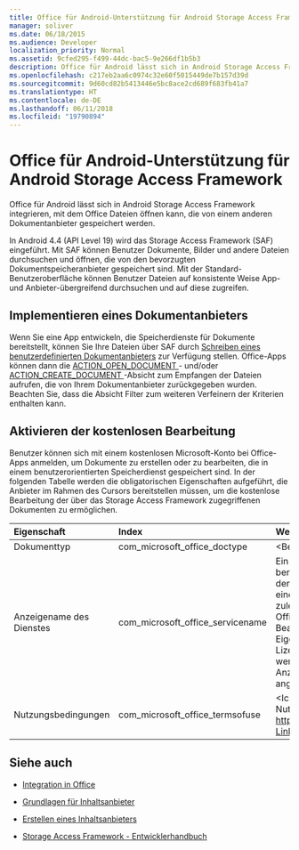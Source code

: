 ```yaml
---
title: Office für Android-Unterstützung für Android Storage Access Framework
manager: soliver
ms.date: 06/18/2015
ms.audience: Developer
localization_priority: Normal
ms.assetid: 9cfed295-f499-44dc-bac5-9e266df1b5b3
description: Office für Android lässt sich in Android Storage Access Framework integrieren, mit dem Office Dateien öffnen kann, die von einem anderen Dokumentanbieter gespeichert werden.
ms.openlocfilehash: c217eb2aa6c0974c32e60f5015449de7b157d39d
ms.sourcegitcommit: 9d60cd82b5413446e5bc8ace2cd689f683fb41a7
ms.translationtype: HT
ms.contentlocale: de-DE
ms.lasthandoff: 06/11/2018
ms.locfileid: "19790894"
---
```

# <a name="office-for-android-support-for-the-android-storage-access-framework"></a>Office für Android-Unterstützung für Android Storage Access Framework

Office für Android lässt sich in Android Storage Access Framework integrieren, mit dem Office Dateien öffnen kann, die von einem anderen Dokumentanbieter gespeichert werden.
  
In Android 4.4 (API Level 19) wird das Storage Access Framework (SAF) eingeführt. Mit SAF können Benutzer Dokumente, Bilder und andere Dateien durchsuchen und öffnen, die von den bevorzugten Dokumentspeicheranbieter gespeichert sind. Mit der Standard-Benutzeroberfläche können Benutzer Dateien auf konsistente Weise App- und Anbieter-übergreifend durchsuchen und auf diese zugreifen.
  
## <a name="implement-a-document-provider"></a>Implementieren eines Dokumentanbieters

Wenn Sie eine App entwickeln, die Speicherdienste für Dokumente bereitstellt, können Sie Ihre Dateien über SAF durch [Schreiben eines benutzerdefinierten Dokumentanbieters](https://developer.android.com/guide/topics/providers/document-provider.html) zur Verfügung stellen. Office-Apps können dann die [ACTION_OPEN_DOCUMENT ](https://developer.android.com/reference/android/content/Intent.html)- und/oder [ACTION_CREATE_DOCUMENT ](https://developer.android.com/reference/android/content/Intent.html)-Absicht zum Empfangen der Dateien aufrufen, die von Ihrem Dokumentanbieter zurückgegeben wurden. Beachten Sie, dass die Absicht Filter zum weiteren Verfeinern der Kriterien enthalten kann. 
  
## <a name="enable-free-consumer-edits"></a>Aktivieren der kostenlosen Bearbeitung

Benutzer können sich mit einem kostenlosen Microsoft-Konto bei Office-Apps anmelden, um Dokumente zu erstellen oder zu bearbeiten, die in einem benutzerorientierten Speicherdienst gespeichert sind. In der folgenden Tabelle werden die obligatorischen Eigenschaften aufgeführt, die Anbieter im Rahmen des Cursors bereitstellen müssen, um die kostenlose Bearbeitung der über das Storage Access Framework zugegriffenen Dokumenten zu ermöglichen.
  
|**Eigenschaft**|**Index**|**Wert**|
|:-----|:-----|:-----|
|Dokumenttyp  <br/> |com_microsoft_office_doctype  <br/> |\<Benutzer\>  <br/> |
|Anzeigename des Dienstes  <br/> |com_microsoft_office_servicename  <br/> |Ein beliebiger benutzerfreundlicher Name für den Dienst, der zum Identifizieren eines Dokuments in der Liste der zuletzt geöffneten Dokumente in Office-Apps verwendet wird. Beachten Sie, dass die Eigenschaft für Lizenzbedingungen angegeben werden muss, bevor der Anzeigename für den Dienst angezeigt werden kann.  <br/> |
|Nutzungsbedingungen  <br/> |com_microsoft_office_termsofuse  <br/> |\<Ich stimme den Nutzungsbedingungen unter http://go.microsoft.com/fwlink/p/?LinkId=528381\> zu.  <br/> |
   
## <a name="see-also"></a>Siehe auch
<a name="bk_addresources"> </a>

- [Integration in Office](integrate-with-office.md)
    
- [Grundlagen für Inhaltsanbieter](hhttps://developer.android.com/guide/topics/providers/content-provider-basics.html)
    
- [Erstellen eines Inhaltsanbieters](https://developer.android.com/guide/topics/providers/content-provider-creating.html)
    
- [Storage Access Framework - Entwicklerhandbuch](https://developer.android.com/guide/topics/providers/document-provider.html)
    

